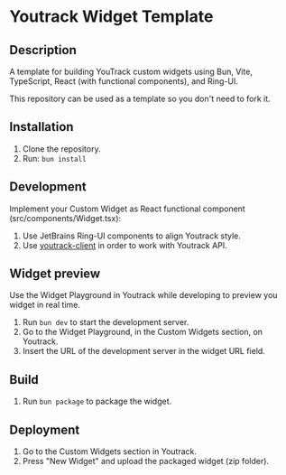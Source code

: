 # Youtrack Widget Template

## Description

A template for building YouTrack custom widgets using Bun, Vite, TypeScript, React (with functional components), and Ring-UI.

This repository can be used as a template so you don't need to fork it.

## Installation

1. Clone the repository.
2. Run: ```bun install```

## Development

Implement your Custom Widget as React functional component (src/components/Widget.tsx):
1. Use JetBrains Ring-UI components to align Youtrack style.
2. Use [youtrack-client](http://github.com/udamir/youtrack-client) in order to work with Youtrack API.

## Widget preview

Use the Widget Playground in Youtrack while developing to preview you widget in real time.

1. Run ```bun dev``` to start the development server.
2. Go to the Widget Playground, in the Custom Widgets section, on Youtrack.
3. Insert the URL of the development server in the widget URL field.

## Build

1. Run ```bun package``` to package the widget.

## Deployment

1. Go to the Custom Widgets section in Youtrack.
2. Press "New Widget" and upload the packaged widget (zip folder).
